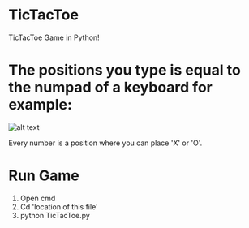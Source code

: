# TicTacToe
TicTacToe Game in Python!


# The positions you type is equal to the numpad of a keyboard for example:

![alt text](https://i.imgur.com/5sdNOeb.png)

Every number is a position where you can place 'X' or 'O'.

# Run Game

  1. Open cmd
  2. Cd 'location of this file'
  3. python TicTacToe.py
